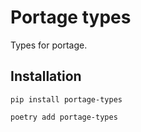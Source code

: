 # Portage types

Types for portage.

## Installation

```shell
pip install portage-types
```

```shell
poetry add portage-types
```
